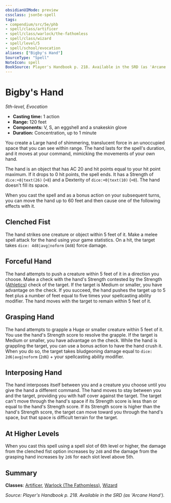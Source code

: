 ```yaml
---
obsidianUIMode: preview
cssclass: json5e-spell
tags:
- compendium/src/5e/phb
- spell/class/artificer
- spell/class/warlock/the-fathomless
- spell/class/wizard
- spell/level/5
- spell/school/evocation
aliases: ["Bigby's Hand"]
SourceType: "Spell"
NoteIcon: spell
BookSource: Player's Handbook p. 218. Available in the SRD (as 'Arcane Hand').
---
```

# Bigby's Hand
*5th-level, Evocation*  

- **Casting time:** 1 action
- **Range:** 120 feet
- **Components:** V, S, an eggshell and a snakeskin glove
- **Duration:** Concentration, up to 1 minute

You create a Large hand of shimmering, translucent force in an unoccupied space that you can see within range. The hand lasts for the spell's duration, and it moves at your command, mimicking the movements of your own hand.

The hand is an object that has AC 20 and hit points equal to your hit point maximum. If it drops to 0 hit points, the spell ends. It has a Strength of `dice:+8|text(26)` (`+8`) and a Dexterity of `dice:+0|text(10)` (`+0`). The hand doesn't fill its space.

When you cast the spell and as a bonus action on your subsequent turns, you can move the hand up to 60 feet and then cause one of the following effects with it.

## Clenched Fist

The hand strikes one creature or object within 5 feet of it. Make a melee spell attack for the hand using your game statistics. On a hit, the target takes `dice: 4d8|avg|noform` (`4d8`) force damage.

## Forceful Hand

The hand attempts to push a creature within 5 feet of it in a direction you choose. Make a check with the hand's Strength contested by the Strength ([Athletics](/3-Mechanics/CLI/rules/skills.md#Athletics)) check of the target. If the target is Medium or smaller, you have advantage on the check. If you succeed, the hand pushes the target up to 5 feet plus a number of feet equal to five times your spellcasting ability modifier. The hand moves with the target to remain within 5 feet of it.

## Grasping Hand

The hand attempts to grapple a Huge or smaller creature within 5 feet of it. You use the hand's Strength score to resolve the grapple. If the target is Medium or smaller, you have advantage on the check. While the hand is grappling the target, you can use a bonus action to have the hand crush it. When you do so, the target takes bludgeoning damage equal to `dice: 2d6|avg|noform` (`2d6`) + your spellcasting ability modifier.

## Interposing Hand

The hand interposes itself between you and a creature you choose until you give the hand a different command. The hand moves to stay between you and the target, providing you with half cover against the target. The target can't move through the hand's space if its Strength score is less than or equal to the hand's Strength score. If its Strength score is higher than the hand's Strength score, the target can move toward you through the hand's space, but that space is difficult terrain for the target.

## At Higher Levels

When you cast this spell using a spell slot of 6th level or higher, the damage from the clenched fist option increases by `2d8` and the damage from the grasping hand increases by `2d6` for each slot level above 5th.

## Summary

**Classes**: [Artificer](/3-Mechanics/CLI/classes/artificer-tce.md), [Warlock (The Fathomless)](/3-Mechanics/CLI/classes/warlock-the-fathomless-tce.md), [Wizard](/3-Mechanics/CLI/classes/wizard.md)

*Source: Player's Handbook p. 218. Available in the SRD (as 'Arcane Hand').*